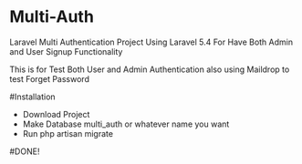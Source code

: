 # Multi-Auth
Laravel Multi Authentication Project Using Laravel 5.4
For Have Both Admin and User Signup Functionality 

This is for Test Both User and Admin Authentication also using Maildrop to test Forget Password  

#Installation

* Download Project 
* Make Database multi_auth or whatever name you want
* Run php artisan migrate

#DONE!
